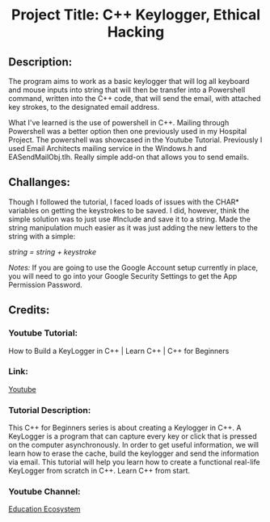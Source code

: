 <center><h1> Project Title: C++ Keylogger, Ethical Hacking</h1></center>

<h2>Description:</h2>
<p>The program aims to work as a basic keylogger that will log all keyboard and mouse inputs into string that will then be transfer into a Powershell command, written into the C++ code, that will send the email, with attached key strokes, to the designated email address. 

What I've learned is the use of powershell in C++. Mailing through Powershell was a better option then one previously used in my Hospital Project. The powershell was showcased in the Youtube Tutorial. Previously I used Email Architects mailing service in the Windows.h and EASendMailObj.tlh. Really simple add-on that allows you to send emails. </p>

<h2>Challanges:</h2> 
<p>Though I followed the tutorial, I faced loads of issues with the CHAR* variables on getting the keystrokes to be saved. I did, however, think the simple solution was to just use #Include <STRING> and save it to a string. Made the string manipulation much easier as it was just adding the new letters to the string with a simple: 

<i>string = string + keystroke</i>

<i>Notes: </i> If you are going to use the Google Account setup currently in place, you will need to go into your Google Security Settings to get the App Permission Password.</p>

<h2>Credits:</h2> 

<h3>Youtube Tutorial: </h3> How to Build a KeyLogger in C++ | Learn C++ | C++ for Beginners
<h3>Link:</h3> <a href="https://www.youtube.com/watch?v=qWhtZqpNJhY&t=12248s">Youtube</a>
<h3>Tutorial Description:</h3> This C++ for Beginners series is about creating a Keylogger in C++. A KeyLogger is a program that can capture every key or click that is pressed on the computer asynchronously. In order to get useful information, we will learn how to erase the cache, build the keylogger and send the information via email. This tutorial will help you learn how to create a functional real-life KeyLogger from scratch in C++. Learn C++ from start. 
<h3>Youtube Channel:</h3> <a href="https://educationecosystem.com/">Education Ecosystem</a>
